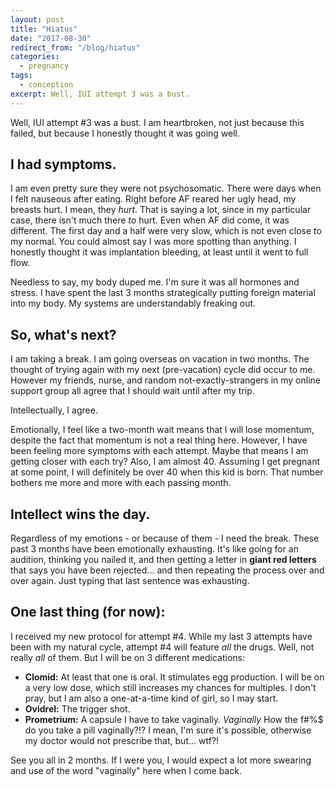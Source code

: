 ```yaml
---
layout: post
title: "Hiatus"
date: "2017-08-30"
redirect_from: "/blog/hiatus"
categories:
  - pregnancy
tags:
  - conception
excerpt: Well, IUI attempt 3 was a bust.
---
```


Well, IUI attempt #3 was a bust. I am heartbroken, not just because this failed, but because I honestly thought it was going well.

## I had symptoms.

I am even pretty sure they were not psychosomatic. There were days when I felt nauseous after eating. Right before AF reared her ugly head, my breasts hurt. I mean, they _hurt_. That is saying a lot, since in my particular case, there isn't much there _to_ hurt. Even when AF did come, it was different. The first day and a half were very slow, which is not even close to my normal. You could almost say I was more spotting than anything. I honestly thought it was implantation bleeding, at least until it went to full flow.

Needless to say, my body duped me. I'm sure it was all hormones and stress. I have spent the last 3 months strategically putting foreign material into my body. My systems are understandably freaking out.

## So, what's next?

I am taking a break. I am going overseas on vacation in two months. The thought of trying again with my next (pre-vacation) cycle did occur to me. However my friends, nurse, and random not-exactly-strangers in my online support group all agree that I should wait until after my trip.

Intellectually, I agree.

Emotionally, I feel like a two-month wait means that I will lose momentum, despite the fact that momentum is not a real thing here. However, I have been feeling more symptoms with each attempt. Maybe that means I am getting closer with each try? Also, I am almost 40. Assuming I get pregnant at some point, I will definitely be over 40 when this kid is born. That number bothers me more and more with each passing month.

## Intellect wins the day.

Regardless of my emotions - or because of them - I need the break. These past 3 months have been emotionally exhausting. It's like going for an audition, thinking you nailed it, and then getting a letter in **giant red letters** that says you have been rejected... and then repeating the process over and over again. Just typing that last sentence was exhausting.

## One last thing (for now):

I received my new protocol for attempt #4. While my last 3 attempts have been with my natural cycle, attempt #4 will feature _all_ the drugs. Well, not really _all_ of them. But I will be on 3 different medications:

* **Clomid:** At least that one is oral. It stimulates egg production. I will be on a very low dose, which still increases my chances for multiples. I don't pray, but I am also a one-at-a-time kind of girl, so I may start.
* **Ovidrel:** The trigger shot.
* **Prometrium:** A capsule I have to take vaginally. _Vaginally_ How the f#%$ do you take a pill vaginally?!? I mean, I'm sure it's possible, otherwise my doctor would not prescribe that, but... wtf?!

See you all in 2 months. If I were you, I would expect a lot more swearing and use of the word "vaginally" here when I come back.

